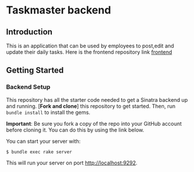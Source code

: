 # Taskmaster backend



## Introduction

This is an application that can be used by employees to post,edit and update their daily tasks. Here is the frontend repository link [frontend](https://github.com/Salome254-hub/Taskmaster)

## Getting Started

### Backend Setup

This repository has all the starter code needed to get a Sinatra backend up and
running. [**Fork and clone**] this repository to get started. Then, run
`bundle install` to install the gems.

**Important**: Be sure you fork a copy of the repo into your GitHub account
before cloning it. You can do this by using the link below.

[fork link]: git@github.com:Salome254-hub/Taskmaster-backend.git



You can start your server with:

```console
$ bundle exec rake server
```

This will run your server on port
[http://localhost:9292](http://localhost:9292).

